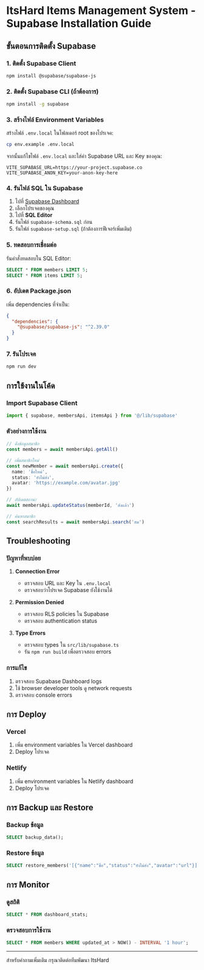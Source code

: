 # ItsHard Items Management System - Supabase Installation Guide

## ขั้นตอนการติดตั้ง Supabase

### 1. ติดตั้ง Supabase Client

```bash
npm install @supabase/supabase-js
```

### 2. ติดตั้ง Supabase CLI (ถ้าต้องการ)

```bash
npm install -g supabase
```

### 3. สร้างไฟล์ Environment Variables

สร้างไฟล์ `.env.local` ในโฟลเดอร์ root ของโปรเจค:

```bash
cp env.example .env.local
```

จากนั้นแก้ไขไฟล์ `.env.local` และใส่ค่า Supabase URL และ Key ของคุณ:

```env
VITE_SUPABASE_URL=https://your-project.supabase.co
VITE_SUPABASE_ANON_KEY=your-anon-key-here
```

### 4. รันไฟล์ SQL ใน Supabase

1. ไปที่ [Supabase Dashboard](https://supabase.com/dashboard)
2. เลือกโปรเจคของคุณ
3. ไปที่ **SQL Editor**
4. รันไฟล์ `supabase-schema.sql` ก่อน
5. รันไฟล์ `supabase-setup.sql` (ถ้าต้องการฟีเจอร์เพิ่มเติม)

### 5. ทดสอบการเชื่อมต่อ

รันคำสั่งทดสอบใน SQL Editor:

```sql
SELECT * FROM members LIMIT 5;
SELECT * FROM items LIMIT 5;
```

### 6. อัปเดต Package.json

เพิ่ม dependencies ที่จำเป็น:

```json
{
  "dependencies": {
    "@supabase/supabase-js": "^2.39.0"
  }
}
```

### 7. รันโปรเจค

```bash
npm run dev
```

## การใช้งานในโค้ด

### Import Supabase Client

```typescript
import { supabase, membersApi, itemsApi } from '@/lib/supabase'
```

### ตัวอย่างการใช้งาน

```typescript
// ดึงข้อมูลสมาชิก
const members = await membersApi.getAll()

// เพิ่มสมาชิกใหม่
const newMember = await membersApi.create({
  name: 'ชื่อใหม่',
  status: 'ยังไม่ส่ง',
  avatar: 'https://example.com/avatar.jpg'
})

// อัปเดตสถานะ
await membersApi.updateStatus(memberId, 'ส่งแล้ว')

// ค้นหาสมาชิก
const searchResults = await membersApi.search('สม')
```

## Troubleshooting

### ปัญหาที่พบบ่อย

1. **Connection Error**
   - ตรวจสอบ URL และ Key ใน `.env.local`
   - ตรวจสอบว่าโปรเจค Supabase ยังใช้งานได้

2. **Permission Denied**
   - ตรวจสอบ RLS policies ใน Supabase
   - ตรวจสอบ authentication status

3. **Type Errors**
   - ตรวจสอบ types ใน `src/lib/supabase.ts`
   - รัน `npm run build` เพื่อตรวจสอบ errors

### การแก้ไข

1. ตรวจสอบ Supabase Dashboard logs
2. ใช้ browser developer tools ดู network requests
3. ตรวจสอบ console errors

## การ Deploy

### Vercel

1. เพิ่ม environment variables ใน Vercel dashboard
2. Deploy โปรเจค

### Netlify

1. เพิ่ม environment variables ใน Netlify dashboard
2. Deploy โปรเจค

## การ Backup และ Restore

### Backup ข้อมูล

```sql
SELECT backup_data();
```

### Restore ข้อมูล

```sql
SELECT restore_members('[{"name":"ชื่อ","status":"ยังไม่ส่ง","avatar":"url"}]');
```

## การ Monitor

### ดูสถิติ

```sql
SELECT * FROM dashboard_stats;
```

### ตรวจสอบการใช้งาน

```sql
SELECT * FROM members WHERE updated_at > NOW() - INTERVAL '1 hour';
```

---

สำหรับคำถามเพิ่มเติม กรุณาติดต่อทีมพัฒนา ItsHard
